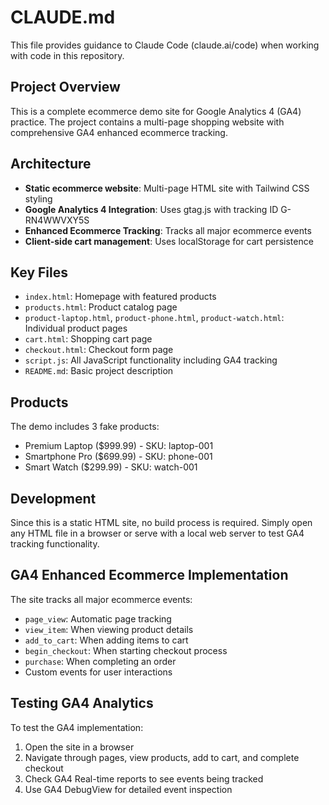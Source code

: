 # CLAUDE.md

This file provides guidance to Claude Code (claude.ai/code) when working with code in this repository.

## Project Overview
This is a complete ecommerce demo site for Google Analytics 4 (GA4) practice. The project contains a multi-page shopping website with comprehensive GA4 enhanced ecommerce tracking.

## Architecture
- **Static ecommerce website**: Multi-page HTML site with Tailwind CSS styling
- **Google Analytics 4 Integration**: Uses gtag.js with tracking ID G-RN4WWVXY5S
- **Enhanced Ecommerce Tracking**: Tracks all major ecommerce events
- **Client-side cart management**: Uses localStorage for cart persistence

## Key Files
- `index.html`: Homepage with featured products
- `products.html`: Product catalog page
- `product-laptop.html`, `product-phone.html`, `product-watch.html`: Individual product pages
- `cart.html`: Shopping cart page
- `checkout.html`: Checkout form page
- `script.js`: All JavaScript functionality including GA4 tracking
- `README.md`: Basic project description

## Products
The demo includes 3 fake products:
- Premium Laptop ($999.99) - SKU: laptop-001
- Smartphone Pro ($699.99) - SKU: phone-001  
- Smart Watch ($299.99) - SKU: watch-001

## Development
Since this is a static HTML site, no build process is required. Simply open any HTML file in a browser or serve with a local web server to test GA4 tracking functionality.

## GA4 Enhanced Ecommerce Implementation
The site tracks all major ecommerce events:
- `page_view`: Automatic page tracking
- `view_item`: When viewing product details
- `add_to_cart`: When adding items to cart
- `begin_checkout`: When starting checkout process
- `purchase`: When completing an order
- Custom events for user interactions

## Testing GA4 Analytics
To test the GA4 implementation:
1. Open the site in a browser
2. Navigate through pages, view products, add to cart, and complete checkout
3. Check GA4 Real-time reports to see events being tracked
4. Use GA4 DebugView for detailed event inspection